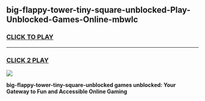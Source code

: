 
## big-flappy-tower-tiny-square-unblocked-Play-Unblocked-Games-Online-mbwlc
<h3>
<a href="https://premium76.site?title=big-flappy-tower-tiny-square-unblocked&ref=25A">CLICK TO PLAY</a></h3>
<hr>

<h3>
<a href="https://premium76.site?title=big-flappy-tower-tiny-square-unblocked&ref=25A">CLICK 2 PLAY</a>
  
</h3>

<a href="https://premium76.site?title=big-flappy-tower-tiny-square-unblocked&ref=25A"><img src="https://clearcache.store/games.png"></a>


**big-flappy-tower-tiny-square-unblocked games unblocked: Your Gateway to Fun and Accessible Online Gaming**
